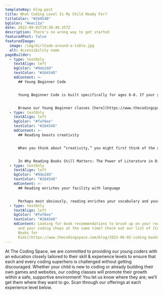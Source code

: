 ```yaml
---
templateKey: blog-post
title: What Coding Level Is My Child Ready For?
titleColor: "#264548"
bgColor: "#eec11a"
date: 2022-09-01T19:38:40.357Z
description: There's no wrong way to get started
featuredPost: false
featuredImage:
  image: /img/GirlCode-around-a-table.jpg
  alt: Accessibility name
pageBuilder:
  - type: textOnly
    textAlign: left
    bgColor: "#9de2dd"
    textColor: "#264548"
    mdContent: >-
      ## Young Beginner Code


      Young Beginner Code is built specifically for ages 6-8. If your young coder has no coding experience, we’ll likely start them out in code.org, a platform that introduces them to key concepts such as sequence, events, and loops; or ScratchJr, a precursor to Scratch, MIT’s introductory language designed for children. If your child has experience in Scratch already, we’ll likely start them there. Young Beginner classes are 90 minutes and include an offline activity to allow students to take a step back from the screen and reinforce concepts in a different way.


      Browse our Young Beginner classes [here](https://www.thecodingspace.com/experience-levels/young-beginner-code/).
  - type: textOnly
    textAlign: left
    bgColor: "#faf6ee"
    textColor: "#264548"
    mdContent: >-
      ## Reading boosts creativity


      When you think about “creativity,” you might first think of the arts – painters, songwriters, designers, poets. But creativity applies to many more fields than just the arts! You are flexing your creativity when you improvise a new recipe, when you offer a new idea in the boardroom, and — yes — when you code! 


      In Why Reading Books Still Matters: The Power of Literature in Digital Times, Martha C. Pennington and Robert P. Waxler state, “If imagination connected to reason spurs discovery, innovation, and new understandings, it can be maintained that literature has a key role in both developing and engaging imaginative and magical thinking.” The ability to create new ideas is crucial in the world of technology, and reading is one of the easiest ways to develop creativity.
  - type: textOnly
    textAlign: left
    bgColor: "#9de2dd"
    textColor: "#264548"
    mdContent: >-
      ## Reading enriches your facility with language


      Perhaps most obviously, reading enriches your vocabulary and your mastery of language. Not only does an enhanced vocabulary make it easier for coders to explain their ideas to their fellow programmers, their clients, and their bosses, an expanded vocabulary also allows coders to practice skills critical to their craft — like decoding the composite parts of a language and learning the mechanics of syntax.
  - type: textOnly
    textAlign: left
    bgColor: "#faf6ee"
    textColor: "#264548"
    mdContent: Looking for book recommendations to brush up on your reading skill
      and your coding chops at the same time? Check out our list of [Coding
      Books for
      Kids](https://www.thecodingspace.com/blog/2022-06-02-coding-books-for-kids/).
---
```

At The Coding Space, we are committed to providing our young coders with an education closely tailored to their skill & experience levels to ensure that each and every coding superhero is challenged without getting discouraged. Whether your child is new to coding or already building their own games and websites, our coding classes will promote their growth within a safe, supportive environment! You let us know where they are; we’ll get them where they want to go. Scan through our offerings at each experience level below.